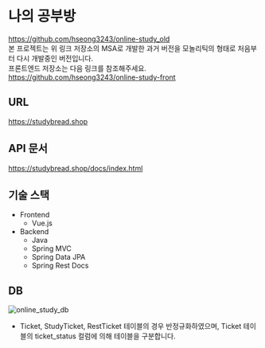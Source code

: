 # 나의 공부방
https://github.com/hseong3243/online-study_old <br/>
본 프로젝트는 위 링크 저장소의 MSA로 개발한 과거 버전을 모놀리틱의 형태로 처음부터 다시 개발중인 버전입니다. <br/>
프론트엔드 저장소는 다음 링크를 참조해주세요. <br/>
https://github.com/hseong3243/online-study-front

## URL
https://studybread.shop

## API 문서
https://studybread.shop/docs/index.html

## 기술 스택
+ Frontend
  + Vue.js
+ Backend
  + Java
  + Spring MVC
  + Spring Data JPA
  + Spring Rest Docs

## DB
![online_study_db](https://user-images.githubusercontent.com/48748265/230788665-8867772b-3ead-473e-9981-2d8518e1c858.png)

+ Ticket, StudyTicket, RestTicket 테이블의 경우 반정규화하였으며, Ticket 테이블의 ticket_status 컬럼에 의해 테이블을 구분합니다.

